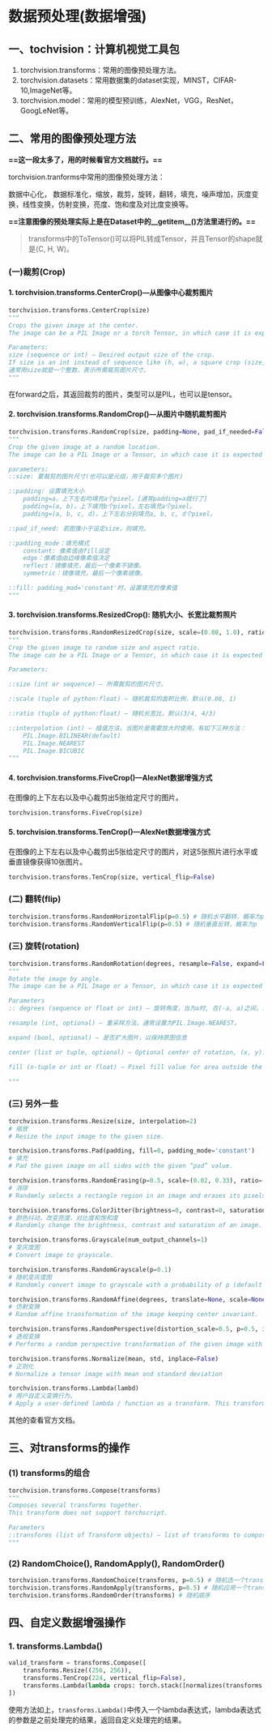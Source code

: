 # 数据预处理(数据增强)

## 一、tochvision：计算机视觉工具包

1. torchvision.transforms：常用的图像预处理方法。
2. torchvision.datasets：常用数据集的dataset实现，MINST，CIFAR-10,ImageNet等。
3. torchvision.model：常用的模型预训练，AlexNet，VGG，ResNet，GoogLeNet等。



## 二、常用的图像预处理方法

**==这一段太多了，用的时候看官方文档就行。==**

torchvision.tranforms中常用的图像预处理方法：

数据中心化， 数据标准化，缩放，裁剪，旋转，翻转，填充，噪声增加，灰度变换，线性变换，仿射变换，亮度、饱和度及对比度变换等。

**==注意图像的预处理实际上是在Dataset中的\_\_getitem\_\_()方法里进行的。==**

>transforms中的ToTensor()可以将PIL转成Tensor，并且Tensor的shape就是(C, H, W)。



### (一)裁剪(Crop)

#### 1. torchvision.transforms.CenterCrop()—从图像中心裁剪图片

```python
torchvision.transforms.CenterCrop(size)
"""
Crops the given image at the center. 
The image can be a PIL Image or a torch Tensor, in which case it is expected to have […, H, W] shape, where … means an arbitrary number of leading dimensions.

Parameters:
size (sequence or int) – Desired output size of the crop. 
If size is an int instead of sequence like (h, w), a square crop (size, size) is made. If provided a tuple or list of length 1, it will be interpreted as (size[0], size[0]).
通常用size就是一个整数，表示所需裁剪图片尺寸。
"""
```

在forward之后，其返回裁剪的图片，类型可以是PIL，也可以是tensor。



#### 2. torchvision.transforms.RandomCrop()—从图片中随机裁剪图片

```python
torchvision.transforms.RandomCrop(size, padding=None, pad_if_needed=False, fill=0, padding_mode='constant')
"""
Crop the given image at a random location. 
The image can be a PIL Image or a Tensor, in which case it is expected to have […, H, W] shape, where … means an arbitrary number of leading dimensions

parameters:
::size: 要裁剪的图片尺寸(也可以是元组，用于裁剪多个图片)

::padding: 设置填充大小
	padding=a，上下左右均填充a个pixel。[通常padding=a就行了]
	padding=(a, b)，上下填充b个pixel，左右填充a个pixel。
	padding=(a, b, c, d)，上下左右分别填充a, b, c, d个pixel。

::pad_if_need: 若图像小于设定size，则填充。

::padding_mode：填充模式
	constant: 像素值由fill设定
	edge：像素值由边缘像素值决定
	reflect：镜像填充，最后一个像素不镜像。
	symmetric：镜像填充，最后一个像素镜像。

::fill: padding_mod='constant'时，设置填充的像素值
"""
```



#### 3. torchvision.transforms.ResizedCrop(): 随机大小、长宽比裁剪照片

```python
torchvision.transforms.RandomResizedCrop(size, scale=(0.08, 1.0), ratio=(0.75, 1.3333333333333333), interpolation=2)
"""
Crop the given image to random size and aspect ratio. 
The image can be a PIL Image or a Tensor, in which case it is expected to have […, H, W] shape, where … means an arbitrary number of leading dimensions

Parameters:

::size (int or sequence) – 所需裁剪的图片尺寸。

::scale (tuple of python:float) – 随机裁剪的面积比例，默认(0.08, 1)

::ratio (tuple of python:float) – 随机长宽比，默认(3/4, 4/3)

::interpolation (int) – 插值方法，当图片是需要放大时使用，有如下三种方法：
	PIL.Image.BILINEAR(default)
	PIL.Image.NEAREST
	PIL.Image.BICUBIC
"""
```





#### 4. torchvision.transforms.FiveCrop()—AlexNet数据增强方式

在图像的上下左右以及中心裁剪出5张给定尺寸的图片。

```python
torchvision.transforms.FiveCrop(size)
```



#### 5. torchvision.transforms.TenCrop()—AlexNet数据增强方式

在图像的上下左右以及中心裁剪出5张给定尺寸的图片，对这5张照片进行水平或垂直镜像获得10张图片。

```python
torchvision.transforms.TenCrop(size, vertical_flip=False)
```



### (二) 翻转(flip)

```python
torchvision.transforms.RandomHorizontalFlip(p=0.5) # 随机水平翻转，概率为p
torchvision.transforms.RandomVerticalFlip(p=0.5) # 随机垂直反转，概率为p
```



### (三) 旋转(rotation)

```python
torchvision.transforms.RandomRotation(degrees, resample=False, expand=False, center=None, fill=None)
"""
Rotate the image by angle. 
The image can be a PIL Image or a Tensor, in which case it is expected to have […, H, W] shape, where … means an arbitrary number of leading dimensions.

Parameters
:: degrees (sequence or float or int) – 旋转角度，当为a时, 在(-a, a)之间，当为(a, b)时，在(a, b)之间。

resample (int, optional) – 重采样方法。通常设置为PIL.Image.NEAREST。

expand (bool, optional) – 是否扩大图片，以保持原图信息

center (list or tuple, optional) – Optional center of rotation, (x, y). Origin is the upper left corner. Default is the center of the image.

fill (n-tuple or int or float) – Pixel fill value for area outside the rotated image. (填充旋转后原图片外面的像素颜色)。

"""
```



### (三) 另外一些

```python
torchvision.transforms.Resize(size, interpolation=2)
# 缩放
# Resize the input image to the given size.

torchvision.transforms.Pad(padding, fill=0, padding_mode='constant')
# 填充
# Pad the given image on all sides with the given “pad” value. 

torchvision.transforms.RandomErasing(p=0.5, scale=(0.02, 0.33), ratio=(0.3, 3.3), value=0, inplace=False)
# 消除
# Randomly selects a rectangle region in an image and erases its pixels. 

torchvision.transforms.ColorJitter(brightness=0, contrast=0, saturation=0, hue=0) 
# 颜色抖动，改变亮度，对比度和饱和度
# Randomly change the brightness, contrast and saturation of an image.

torchvision.transforms.Grayscale(num_output_channels=1) 
# 变灰度图
# Convert image to grayscale.

torchvision.transforms.RandomGrayscale(p=0.1)
# 随机变灰度图
# Randomly convert image to grayscale with a probability of p (default 0.1). 

torchvision.transforms.RandomAffine(degrees, translate=None, scale=None, shear=None, resample=0, fillcolor=0)
# 仿射变换
# Random affine transformation of the image keeping center invariant.

torchvision.transforms.RandomPerspective(distortion_scale=0.5, p=0.5, interpolation=2, fill=0)
# 透视变换
# Performs a random perspective transformation of the given image with a given probability.

torchvision.transforms.Normalize(mean, std, inplace=False)
# 正则化
# Normalize a tensor image with mean and standard deviation

torchvision.transforms.Lambda(lambd)
# 用户自定义变换行为。
# Apply a user-defined lambda / function as a transform. This transform does not support torchscript.
```

其他的查看官方文档。



## 三、对transforms的操作

### (1) transforms的组合

```python
torchvision.transforms.Compose(transforms)
"""
Composes several transforms together. 
This transform does not support torchscript. 

Parameters
::transforms (list of Transform objects) – list of transforms to compose.
"""
```

### (2) RandomChoice(), RandomApply(), RandomOrder()

```python
torchvision.transforms.RandomChoice(transforms, p=0.5) # 随机选一个transform
torchvision.transforms.RandomApply(transforms, p=0.5) # 随机应用一个transform
torchvision.transforms.RandomOrder(transforms) # 随机顺序
```



## 四、自定义数据增强操作

### 1. transforms.Lambda()

```python
valid_transform = transforms.Compose([
    transforms.Resize((256, 256)),
    transforms.TenCrop(224, vertical_flip=False),
    transforms.Lambda(lambda crops: torch.stack([normalizes(transforms.ToTensor()(crop)) for crop in crops])),
])
```

使用方法如上，`transforms.Lambda()`中传入一个lambda表达式，lambda表达式的参数是之前处理完的结果，返回自定义处理完的结果。



